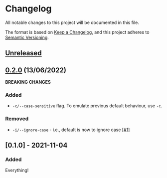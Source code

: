 # Changelog
All notable changes to this project will be documented in this file.

The format is based on [Keep a Changelog](https://keepachangelog.com/en/1.0.0/),
and this project adheres to [Semantic Versioning](https://semver.org/spec/v2.0.0.html).

## [Unreleased]

## [0.2.0] (13/06/2022)
**BREAKING CHANGES**

### Added
- `-c/--case-sensitive` flag. To emulate previous default behaviour, use `-c`.

### Removed
- `-i/--ignore-case` - i.e., default is now to ignore case [[#1][1]]

## [0.1.0] - 2021-11-04

### Added

Everything!

[Unreleased]: https://github.com/mbhall88/psdm/compare/0.2.0...HEAD
[0.2.0]: https://github.com/0.2.0/compare/0.1.0...0.2.0

[1]: https://github.com/mbhall88/psdm/issues/1
